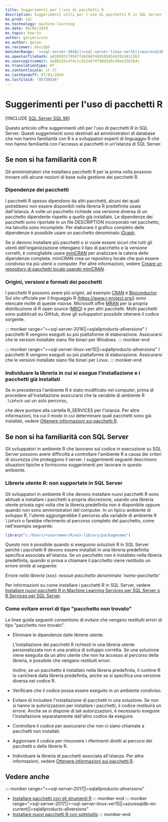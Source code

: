 ```yaml
---
title: Suggerimenti per l'uso di pacchetti R
description: Suggerimenti utili per l'uso di pacchetti R in SQL Server destinati a sviluppatori che non hanno familiarità con R o SQL Server.
ms.prod: sql
ms.technology: machine-learning
ms.date: 08/06/2019
ms.topic: how-to
author: garyericson
ms.author: garye
ms.reviewer: davidph
monikerRange: '>=sql-server-2016||>=sql-server-linux-ver15||=azuresqldb-mi-current||=sqlallproducts-allversions'
ms.openlocfilehash: ad2650317958ffd43b0f4b910585d429249115b3
ms.sourcegitcommit: da88320c474c1c9124574f90d549c50ee3387b4c
ms.translationtype: HT
ms.contentlocale: it-IT
ms.lasthandoff: 07/01/2020
ms.locfileid: "85730536"
---
```

# <a name="tips-for-using-r-packages"></a>Suggerimenti per l'uso di pacchetti R

[!INCLUDE [SQL Server SQL MI](../../includes/applies-to-version/sql-asdbmi.md)]

Questo articolo offre suggerimenti utili per l'uso di pacchetti R in SQL Server. Questi suggerimenti sono destinati ad amministratori di database che non hanno familiarità con R e a sviluppatori esperti di linguaggio R che non hanno familiarità con l'accesso ai pacchetti in un'istanza di SQL Server.

## <a name="if-youre-new-to-r"></a>Se non si ha familiarità con R

Gli amministratori che installano pacchetti R per la prima volta possono trovare utili alcune nozioni di base sulla gestione dei pacchetti R.

### <a name="package-dependencies"></a>Dipendenze dei pacchetti

I pacchetti R spesso dipendono da altri pacchetti, alcuni dei quali potrebbero non essere disponibili nella libreria R predefinita usata dall'istanza. A volte un pacchetto richiede una versione diversa di un pacchetto dipendente rispetto a quello già installato. Le dipendenze dei pacchetti sono riportate in un file DESCRIPTION incorporato nel pacchetto, ma talvolta sono incomplete. Per elaborare il grafico completo delle dipendenze è possibile usare un pacchetto denominato [iGraph](https://igraph.org/r/).

Se si devono installare più pacchetti o si vuole essere sicuri che tutti gli utenti dell'organizzazione ottengano il tipo di pacchetto e la versione corretti, è consigliabile usare [miniCRAN](https://mran.microsoft.com/package/miniCRAN) per analizzare la catena delle dipendenze completa. miniCRAN crea un repository locale che può essere condiviso tra più utenti o computer. Per altre informazioni, vedere [Creare un repository di pacchetti locale usando miniCRAN](create-a-local-package-repository-using-minicran.md).

### <a name="package-sources-versions-and-formats"></a>Origini, versioni e formati dei pacchetti

I pacchetti R possono avere più origini, ad esempio [CRAN](https://cran.r-project.org/) e [Bioconductor](https://www.bioconductor.org/). Sul sito ufficiale per il linguaggio R (<https://www.r-project.org/>) sono elencate molte di queste risorse. Microsoft offre [MRAN](https://mran.microsoft.com/) per la propria distribuzione di R open source ([MRO](https://mran.microsoft.com/open)) e per altri pacchetti. Molti pacchetti sono pubblicati su GitHub, dove gli sviluppatori possibile ottenere il codice sorgente.

::: moniker range=">=sql-server-2016||=sqlallproducts-allversions"
I pacchetti R vengono eseguiti su più piattaforme di elaborazione. Assicurarsi che le versioni installate siano file binari per Windows.
::: moniker-end

::: moniker range=">=sql-server-linux-ver15||=sqlallproducts-allversions"
I pacchetti R vengono eseguiti su più piattaforme di elaborazione. Assicurarsi che le versioni installate siano file binari per Linux.
::: moniker-end

### <a name="know-which-library-youre-installing-to-and-which-packages-are-already-installed"></a>Individuare la libreria in cui si esegue l'installazione e i pacchetti già installati

Se in precedenza l'ambiente R è stato modificato nel computer, prima di procedere all'installazione assicurarsi che la variabile di ambiente R `.libPath` usi un solo percorso,

che deve puntare alla cartella R_SERVICES per l'istanza. Per altre informazioni, tra cui il modo in cui determinare quali pacchetti sono già installati, vedere [Ottenere informazioni sui pacchetti R](../package-management/r-package-information.md).

## <a name="if-youre-new-to-sql-server"></a>Se non si ha familiarità con SQL Server

Gli sviluppatori in ambiente R che lavorano sul codice in esecuzione su SQL Server possono avere difficoltà a controllare l'ambiente R a causa dei criteri di sicurezza che proteggono il server. I suggerimenti seguenti descrivono situazioni tipiche e forniscono suggerimenti per lavorare in questo ambiente.

### <a name="r-user-libraries-not-supported-on-sql-server"></a>Librerie utente R: non supportate in SQL Server

Gli sviluppatori in ambiente R che devono installare nuovi pacchetti R sono abituati a installare i pacchetti a propria discrezione, usando una libreria utente privata ogni volta che la libreria predefinita non è disponibile oppure quando non sono amministratori del computer. In un tipico ambiente di sviluppo R, l'utente aggiungerebbe il percorso alla variabile di ambiente R `libPath` o farebbe riferimento al percorso completo del pacchetto, come nell'esempio seguente:

```R
library("c:/Users/<username>/R/win-library/packagename")
```

Questo non è possibile quando si eseguono soluzioni R in SQL Server perché i pacchetti R devono essere installati in una libreria predefinita specifica associata all'istanza. Se un pacchetto non è installato nella libreria predefinita, quando si prova a chiamare il pacchetto viene restituito un errore simile al seguente:

*Errore nella libreria (xxx): nessun pacchetto denominato 'nome-pacchetto'*

Per informazioni su come installare i pacchetti R in SQL Server, vedere [Installare nuovi pacchetti R in Machine Learning Services per SQL Server o R Services per SQL Server](install-additional-r-packages-on-sql-server.md).

### <a name="how-to-avoid-package-not-found-errors"></a>Come evitare errori di tipo "pacchetto non trovato"

Le linee guida seguenti consentono di evitare che vengano restituiti errori di tipo "pacchetto non trovato".

+ Eliminare le dipendenze dalle librerie utente.

    L'installazione dei pacchetti R richiesti in una libreria utente personalizzata non è una pratica di sviluppo corretta. Se una soluzione viene eseguita da un altro utente che non ha accesso al percorso della libreria, è possibile che vengano restituiti errori.

    Inoltre, se un pacchetto è installato nella libreria predefinita, il runtime R lo caricherà dalla libreria predefinita, anche se si specifica una versione diversa nel codice R.

+ Verificare che il codice possa essere eseguito in un ambiente condiviso.

+ Evitare di includere l'installazione di pacchetti in una soluzione. Se non si hanno le autorizzazioni per installare i pacchetti, il codice restituirà un errore. Anche se si dispone di tali autorizzazioni, è necessario eseguire l'installazione separatamente dall'altro codice da eseguire.

+ Controllare il codice per assicurarsi che non ci siano chiamate a pacchetti non installati.

+ Aggiornare il codice per rimuovere i riferimenti diretti ai percorsi dei pacchetti o delle librerie R.

+ Individuare la libreria di pacchetti associata all'istanza. Per altre informazioni, vedere [Ottenere informazioni sui pacchetti R](../package-management/r-package-information.md).

## <a name="see-also"></a>Vedere anche

::: moniker range="<=sql-server-2017||=sqlallproducts-allversions"
+ [Installare pacchetti con gli strumenti R](install-r-packages-standard-tools.md)
::: moniker-end
::: moniker range=">sql-server-2017||>=sql-server-linux-ver15||=azuresqldb-mi-current||=sqlallproducts-allversions"
+ [Installare nuovi pacchetti R con sqlmlutils](install-additional-r-packages-on-sql-server.md)
::: moniker-end
